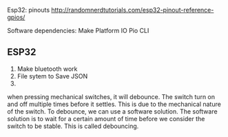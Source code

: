 
Esp32: pinouts
http://randomnerdtutorials.com/esp32-pinout-reference-gpios/

Software dependencies: 
Make 
Platform IO 
Pio CLI 


## ESP32 
1. Make bluetooth work 
2. File sytem to Save JSON 
3. 



when pressing mechanical switches, it will debounce. The switch turn on and off multiple times before it settles.
This is due to the mechanical nature of the switch. To debounce, we can use a software solution.
The software solution is to wait for a certain amount of time before we consider the switch to be stable. This is called debouncing.